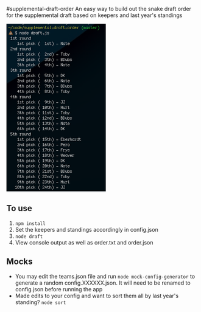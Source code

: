 #supplemental-draft-order
An easy way to build out the snake draft order for the supplemental draft based on keepers and last year's standings

![Output](order.png)

## To use
1. `npm install`
2. Set the keepers and standings accordingly in config.json
3. `node draft`
4. View console output as well as order.txt and order.json

## Mocks
* You may edit the teams.json file and run `node mock-config-generator` to generate a random config.XXXXXX.json. It will need to be renamed to config.json before running the app
* Made edits to your config and want to sort them all by last year's standing? `node sort`